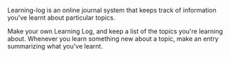 Learning-log is an online journal system that keeps track of information you've learnt about particular topics.

Make your own Learning Log, and keep a list of the topics you're learning about. Whenever you learn something new about a topic, make an entry summarizing what you've learnt.
